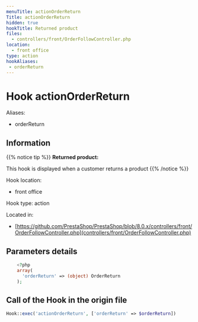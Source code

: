 ```yaml
---
menuTitle: actionOrderReturn
Title: actionOrderReturn
hidden: true
hookTitle: Returned product
files:
  - controllers/front/OrderFollowController.php
location:
  - front office
type: action
hookAliases:
 - orderReturn
---
```


# Hook actionOrderReturn

Aliases: 
 - orderReturn



## Information

{{% notice tip %}}
**Returned product:** 

This hook is displayed when a customer returns a product 
{{% /notice %}}

Hook location:
  - front office

Hook type: action

Located in: 
  - [https://github.com/PrestaShop/PrestaShop/blob/8.0.x/controllers/front/OrderFollowController.php](controllers/front/OrderFollowController.php)

## Parameters details

```php
    <?php
    array(
      'orderReturn' => (object) OrderReturn
    );
```

## Call of the Hook in the origin file

```php
Hook::exec('actionOrderReturn', ['orderReturn' => $orderReturn])
```
